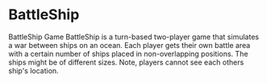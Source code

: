 # BattleShip
BattleShip Game BattleShip is a turn-based two-player game that simulates a war between ships on an ocean. Each player gets their own battle area with a certain number of ships placed in non-overlapping positions. The ships might be of different sizes. Note, players cannot see each others ship's location.
